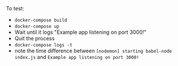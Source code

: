 To test:

- `docker-compose build`
- `docker-compose up`
- Wait until it logs "Example app listening on port 3000!"
- Quit the process
- `docker-compose logs -t`
- note the time difference between `[nodemon] starting babel-node index.js` and `Example app listening on port 3000!`